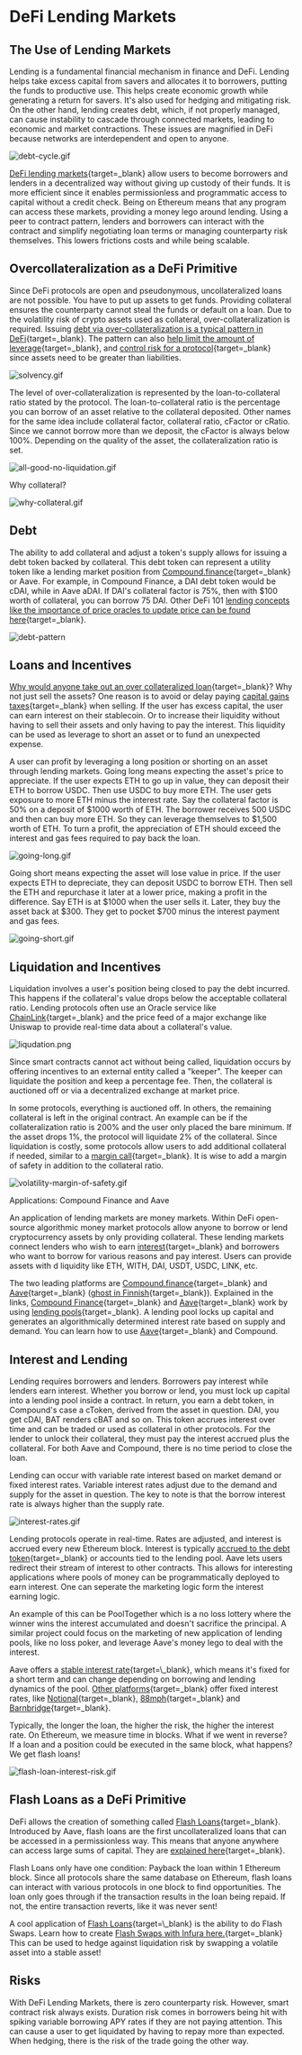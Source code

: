 # DeFi Lending Markets

## The Use of Lending Markets

Lending is a fundamental financial mechanism in finance and DeFi. Lending helps take excess capital from savers and allocates it to borrowers, putting the funds to productive use. This helps create economic growth while generating a return for savers. It's also used for hedging and mitigating risk. On the other hand, lending creates debt, which, if not properly managed, can cause instability to cascade through connected markets, leading to economic and market contractions. These issues are magnified in DeFi because networks are interdependent and open to anyone.

![debt-cycle.gif](../../../img/S05/debt-cycle.gif)

[DeFi lending markets](https://www.leewayhertz.com/how-defi-lending-works/){target=\_blank} allow users to become borrowers and lenders in a decentralized way without giving up custody of their funds. It is more efficient since it enables permissionless and programmatic access to capital without a credit check. Being on Ethereum means that any program can access these markets, providing a money lego around lending. Using a peer to contract pattern, lenders and borrowers can interact with the contract and simplify negotiating loan terms or managing counterparty risk themselves. This lowers frictions costs and while being scalable.

## Overcollateralization as a DeFi Primitive

Since DeFi protocols are open and pseudonymous, uncollateralized loans are not possible. You have to put up assets to get funds. Providing collateral ensures the counterparty cannot steal the funds or default on a loan. Due to the volatility risk of crypto assets used as collateral, over-collateralization is required. Issuing [debt via over-collateralization is a typical pattern in DeFi](https://forum.openzeppelin.com/t/introduction-to-the-overcollateralized-loan-pattern-defi-primitive-and-its-security-considerations/2141){target=\_blank}. The pattern can also [help limit the amount of leverage](https://www.steemleo.com/defi/@culgin/overcollateralization-in-defi-is-it-good-or-bad){target=\_blank}, and [control risk for a protocol](https://docs.aave.com/risk/asset-risk/adding-an-asset){target=\_blank} since assets need to be greater than liabilities.

![solvency.gif](../../../img/S05/solvency.gif)

The level of over-collateralization is represented by the loan-to-collateral ratio stated by the protocol. The loan-to-collateral ratio is the percentage you can borrow of an asset relative to the collateral deposited. Other names for the same idea include collateral factor, collateral ratio, cFactor or cRatio. Since we cannot borrow more than we deposit, the cFactor is always below 100%. Depending on the quality of the asset, the collateralization ratio is set.

![all-good-no-liquidation.gif](../../../img/S05/all-good-no-liquidation.gif)

Why collateral?

![why-collateral.gif](../../../img/S05/why-collateral.gif)

## Debt

The ability to add collateral and adjust a token's supply allows for issuing a debt token backed by collateral. This debt token can represent a utility token like a lending market position from [Compound.finance](https://medium.com/compound-finance/supplying-assets-to-the-compound-protocol-ec2cf5df5aa){target=\_blank} or Aave. For example, in Compound Finance, a DAI debt token would be cDAI, while in Aave aDAI. If DAI's collateral factor is 75%, then with $100 worth of collateral, you can borrow 75 DAI. Other DeFi 101 [lending concepts like the importance of price oracles to update price can be found here](https://forum.openzeppelin.com/t/defi-101-concepts-you-need-to-understand-before-using-a-defi-protocol/2577){target=\_blank}.

![debt-pattern](../../../img/S05/debt-pattern.gif)

## Loans and Incentives

[Why would anyone take out an over collateralized loan](https://indexcoop.substack.com/p/introduction-1-compound-finance){target=\_blank}? Why not just sell the assets? One reason is to avoid or delay paying [capital gains taxes](https://en.wikipedia.org/wiki/Capital_gains_tax){target=\_blank} when selling. If the user has excess capital, the user can earn interest on their stablecoin. Or to increase their liquidity without having to sell their assets and only having to pay the interest. This liquidity can be used as leverage to short an asset or to fund an unexpected expense.

A user can profit by leveraging a long position or shorting on an asset through lending markets. Going long means expecting the asset's price to appreciate. If the user expects ETH to go up in value, they can deposit their ETH to borrow USDC. Then use USDC to buy more ETH. The user gets exposure to more ETH minus the interest rate. Say the collateral factor is 50% on a deposit of $1000 worth of ETH. The borrower receives 500 USDC and then can buy more ETH. So they can leverage themselves to $1,500 worth of ETH. To turn a profit, the appreciation of ETH should exceed the interest and gas fees required to pay back the loan.

![going-long.gif](../../../img/S05/going-long.gif)

Going short means expecting the asset will lose value in price. If the user expects ETH to depreciate, they can deposit USDC to borrow ETH. Then sell the ETH and repurchase it later at a lower price, making a profit in the difference. Say ETH is at $1000 when the user sells it. Later, they buy the asset back at $300. They get to pocket $700 minus the interest payment and gas fees.

![going-short.gif](../../../img/S05/going-short.gif)

## Liquidation and Incentives

Liquidation involves a user's position being closed to pay the debt incurred. This happens if the collateral's value drops below the acceptable collateral ratio. Lending protocols often use an Oracle service like [ChainLink](http://chainlink){target=\_blank} and the price feed of a major exchange like Uniswap to provide real-time data about a collateral's value.

![liqudation.png](../../../img/S05/liqudation.gif)

Since smart contracts cannot act without being called, liquidation occurs by offering incentives to an external entity called a "keeper". The keeper can liquidate the position and keep a percentage fee. Then, the collateral is auctioned off or via a decentralized exchange at market price.

<!-- 🖼 Halting problem -> contracts need to be called -> incentive to call -> keeper to liquidate -->

In some protocols, everything is auctioned off. In others, the remaining collateral is left in the original contract. An example can be if the collateralization ratio is 200% and the user only placed the bare minimum. If the asset drops 1%, the protocol will liquidate 2% of the collateral. Since liquidation is costly, some protocols allow users to add additional collateral if needed, similar to a [margin call](https://www.investopedia.com/terms/m/margincall.asp){target=\_blank}. It is wise to add a margin of safety in addition to the collateral ratio.

![volatility-margin-of-safety.gif](../../../img/S05/volatility-margin-of-safety.gif)

Applications: Compound Finance and Aave

An application of lending markets are money markets. Within DeFi open-source algorithmic money market protocols allow anyone to borrow or lend cryptocurrency assets by only providing collateral. These lending markets connect lenders who wish to earn [interest](https://www.investopedia.com/terms/i/interest.asp){target=\_blank} and borrowers who want to borrow for various reasons and pay interest. Users can provide assets with d liquidity like ETH, WITH, DAI, USDT, USDC, LINK, etc.

The two leading platforms are [Compound.finance](https://compound.finance/documents/Compound.Whitepaper.pdf){target=\_blank} and [Aave](https://github.com/aave/aave-protocol/blob/master/docs/Aave_Protocol_Whitepaper_v1_0.pdf){target=\_blank} ([ghost in Finnish](https://aave.com/branding/){target=\_blank}). Explained in the links, [Compound Finance](https://www.gemini.com/cryptopedia/what-is-compound-and-how-does-it-work){target=\_blank} and [Aave](https://docs.aave.com/developers/v/1.0/developing-on-aave/the-protocol/lendingpool){target=\_blank} work by using [lending pools](https://finematics.com/lending-and-borrowing-in-defi-explained/){target=\_blank}. A lending pool locks up capital and generates an algorithmically determined interest rate based on supply and demand. You can learn how to use [Aave](https://www.youtube.com/watch?v=IDzdrM4xjYw){target=\_blank} and Compound.

## Interest and Lending

Lending requires borrowers and lenders. Borrowers pay interest while lenders earn interest. Whether you borrow or lend, you must lock up capital into a lending pool inside a contract. In return, you earn a debt token, in Compound's case a cToken, derived from the asset in question. DAI, you get cDAI, BAT renders cBAT and so on. This token accrues interest over time and can be traded or used as collateral in other protocols. For the lender to unlock their collateral, they must pay the interest accrued plus the collateral. For both Aave and Compound, there is no time period to close the loan.

Lending can occur with variable rate interest based on market demand or fixed interest rates. Variable interest rates adjust due to the demand and supply for the asset in question. The key to note is that the borrow interest rate is always higher than the supply rate.

![interest-rates.gif](../../../img/S05/interest-rates.gif)

Lending protocols operate in real-time. Rates are adjusted, and interest is accrued every new Ethereum block. Interest is typically [accrued to the debt token](https://medium.com/compound-finance/faq-1a2636713b69){target=\_blank} or accounts tied to the lending pool. Aave lets users redirect their stream of interest to other contracts. This allows for interesting applications where pools of money can be programmatically deployed to earn interest. One can seperate the marketing logic form the interest earning logic.

An example of this can be PoolTogether which is a no loss lottery where the winner wins the interest accumulated and doesn't sacrifice the principal. A similar project could focus on the marketing of new application of lending pools, like no loss poker, and leverage Aave's money lego to deal with the interest.

Aave offers a [stable interest rate](https://docs.aave.com/faq/borrowing#:~:text=The%20variable%20rate%20is%20the,rate%20depending%20on%20market%20conditions.){target=\_blank}, which means it's fixed for a short term and can change depending on borrowing and lending dynamics of the pool. [Other platforms](https://messari.io/article/fixed-income-protocols-the-next-wave-of-defi-innovation){target=\_blank} offer fixed interest rates, like [Notional](https://notional.finance/){target=\_blank}, [88mph](https://88mph.app/){target=\_blank} and [Barnbridge](https://barnbridge.com/){target=\_blank}.

Typically, the longer the loan, the higher the risk, the higher the interest rate. On Ethereum, we measure time in blocks. What if we went in reverse? If a loan and a position could be executed in the same block, what happens? We get flash loans!

![flash-loan-interest-risk.gif](../../../img/S05/flash-loan-interest-risk.gif)

## Flash Loans as a DeFi Primitive

DeFi allows the creation of something called [Flash Loans](https://www.gemini.com/cryptopedia/aave-flashloans#section-aave-flash-loans){target=\_blank}. Introduced by Aave, flash loans are the first uncollateralized loans that can be accessed in a permissionless way. This means that anyone anywhere can access large sums of capital. They are [explained here](https://finematics.com/flash-loans-explained/){target=\_blank}.

Flash Loans only have one condition: Payback the loan within 1 Ethereum block. Since all protocols share the same database on Ethereum, flash loans can interact with various protocols in one block to find opportunities. The loan only goes through if the transaction results in the loan being repaid. If not, the entire transaction reverts, like it was never sent!

A cool application of [Flash Loans](https://medium.com/@bneiluj/flash-boys-arbitrage-dao-c0b96d094f93#:~:text=About%20ArbitrageDAO%20%7C%20Flash%20Boys&text=It%20uses%20a%20combination%20of,in%20the%20decentralized%20finance%20ecosystem.){target=\_blank} is the ability to do Flash Swaps. Learn how to create [Flash Swaps with Infura here.](https://blog.infura.io/build-a-flash-loan-arbitrage-bot-on-infura-part-i/){target=\_blank} This can be used to hedge against liquidation risk by swapping a volatile asset into a stable asset!

## Risks

With DeFi Lending Markets, there is zero counterparty risk. However, smart contract risk always exists. Duration risk comes in borrowers being hit with spiking variable borrowing APY rates if they are not paying attention. This can cause a user to get liquidated by having to repay more than expected. When hedging, there is the risk of the trade going the other way.
